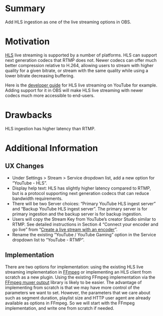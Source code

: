 # Summary

Add HLS ingestion as one of the live streaming options in OBS.

# Motivation

[HLS](https://tools.ietf.org/html/draft-pantos-hls-rfc8216bis-07) live streaming is supported by a number of platforms. HLS can support next generation codecs that RTMP does not. Newer codecs can offer much better compression relative to H.264, allowing users to stream with higher quality for a given bitrate, or stream with the same quality while using a lower bitrate decreasing buffering. 

Here is the [developer guide](https://developers.google.com/youtube/v3/live/guides/hls-ingestion) for HLS live streaming on YouTube for example. Adding support for it in OBS will make HLS live streaming with newer codecs much more accessible to end-users.

# Drawbacks

HLS ingestion has higher latency than RTMP.

# Additional Information

## UX Changes

- Under Settings > Stream > Service dropdown list, add a new option for “YouTube - HLS”.
- Display help text: HLS has slightly higher latency compared to RTMP, but is a protocol supporting next generation codecs that can reduce bandwidth requirements.
- There will be two Server choices: “Primary YouTube HLS ingest server” and “Backup YouTube HLS ingest server”. The primary server is for primary ingestion and the backup server is for backup ingestion.
- Users will copy the Stream Key from YouTube’s creator Studio similar to RTMP. See detailed instructions in Section 4 “Connect your encoder and go live” from “[Create a live stream with an encoder](https://support.google.com/youtube/answer/2907883?hl=en)”.
- Rename the existing “YouTube / YouTube Gaming” option in the Service dropdown list to “YouTube - RTMP”.

## Implementation

There are two options for implementation: using the existing HLS live streaming implementation in [FFmpeg](https://ffmpeg.org/ffmpeg-formats.html#toc-hls-2) or implementing an HLS client from scratch as a new plugin. Using the existing FFmpeg implementation via the [FFmpeg muxer output](https://github.com/obsproject/obs-studio/blob/master/plugins/obs-ffmpeg/obs-ffmpeg-mux.c) library is likely to be easier. The advantage of implementing from scratch is that we may have more control of the parameters we want to set. However, the parameters that we care about such as segment duration, playlist size and HTTP user agent are already available as options in FFmpeg. So we will start with the FFmpeg implementation, and write one from scratch if needed.

